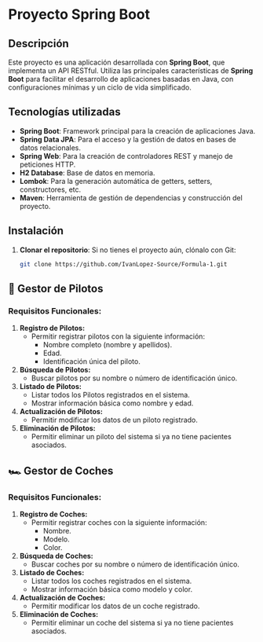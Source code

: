 # Proyecto Spring Boot

## Descripción

Este proyecto es una aplicación desarrollada con **Spring Boot**, que implementa un API RESTful. Utiliza las principales características de **Spring Boot** para facilitar el desarrollo de aplicaciones basadas en Java, con configuraciones mínimas y un ciclo de vida simplificado.

## Tecnologías utilizadas

- **Spring Boot**: Framework principal para la creación de aplicaciones Java.
- **Spring Data JPA**: Para el acceso y la gestión de datos en bases de datos relacionales.
- **Spring Web**: Para la creación de controladores REST y manejo de peticiones HTTP.
- **H2 Database**: Base de datos en memoria.
- **Lombok**: Para la generación automática de getters, setters, constructores, etc.
- **Maven**: Herramienta de gestión de dependencias y construcción del proyecto.


## Instalación

1. **Clonar el repositorio**:
   Si no tienes el proyecto aún, clónalo con Git:

   ```bash
   git clone https://github.com/IvanLopez-Source/Formula-1.git


## 🧑 **Gestor de Pilotos**

### **Requisitos Funcionales:**

1. **Registro de Pilotos:**
    - Permitir registrar pilotos con la siguiente información:
        - Nombre completo (nombre y apellidos).
        - Edad.
        - Identificación única del piloto.
2. **Búsqueda de Pilotos:**
    - Buscar pilotos por su nombre o número de identificación único.
3. **Listado de Pilotos:**
    - Listar todos los Pilotos registrados en el sistema.
    - Mostrar información básica como nombre y edad.
4. **Actualización de Pilotos:**
    - Permitir modificar los datos de un piloto registrado.
5. **Eliminación de Pilotos:**
    - Permitir eliminar un piloto del sistema si ya no tiene pacientes asociados.

## 🏎️ **Gestor de Coches**

### **Requisitos Funcionales:**

1. **Registro de Coches:**
    - Permitir registrar coches con la siguiente información:
        - Nombre.
        - Modelo.
        - Color.
2. **Búsqueda de Coches:**
    - Buscar coches por su nombre o número de identificación único.
3. **Listado de Coches:**
    - Listar todos los coches registrados en el sistema.
    - Mostrar información básica como modelo y color.
4. **Actualización de Coches:**
    - Permitir modificar los datos de un coche registrado.
5. **Eliminación de Coches:**
    - Permitir eliminar un coche del sistema si ya no tiene pacientes asociados.

